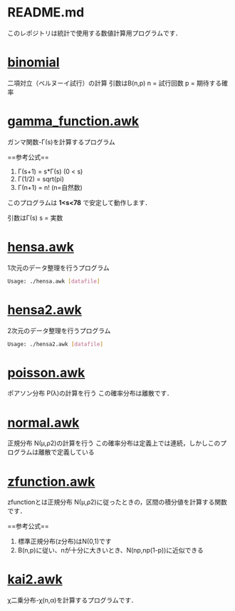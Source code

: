 # README.md
このレポジトリは統計で使用する数値計算用プログラムです．

# [binomial](binomial.awk)
二項対立（ベルヌーイ試行）の計算
引数はB(n,p)
n = 試行回数
p = 期待する確率

# [gamma_function.awk](gamma_function.awk)
ガンマ関数-Γ(s)を計算するプログラム

==参考公式==
1. Γ(s+1) = s*Γ(s) (0 < s)
2. Γ(1/2) = sqrt(pi)
3. Γ(n+1) = n! (n=自然数)

このプログラムは **1<s<78** で安定して動作します．

引数はΓ(s)
s = 実数

# [hensa.awk](hensa.awk)
1次元のデータ整理を行うプログラム
```bash
Usage: ./hensa.awk [datafile]
```

# [hensa2.awk](hensa2.awk)
2次元のデータ整理を行うプログラム
```bash
Usage: ./hensa2.awk [datafile]
``` 

# [poisson.awk](poisson.awk) 
ポアソン分布 P(λ)の計算を行う
この確率分布は離散です．

# [normal.awk](normal.awk)
正規分布 N(μ,ρ2)の計算を行う
この確率分布は定義上では連続，しかしこのプログラムは離散で定義している

# [zfunction.awk](zfunction.awk)
zfunctionとは正規分布 N(μ,ρ2)に従ったときの，区間の積分値を計算する関数です．

==参考公式==
1. 標準正規分布(z分布)はN(0,1)です
2. B(n,p)に従い、nが十分に大きいとき、N(np,np(1-p))に近似できる

# [kai2.awk](kai2.awk)
χ二乗分布-χ(n,α)を計算するプログラムです．



